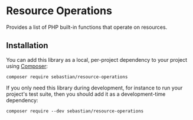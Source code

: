 # Resource Operations

Provides a list of PHP built-in functions that operate on resources.

## Installation

You can add this library as a local, per-project dependency to your project using [Composer](https://getcomposer.org/):

    composer require sebastian/resource-operations

If you only need this library during development, for instance to run your project's test suite, then you should add it as a development-time dependency:

    composer require --dev sebastian/resource-operations




